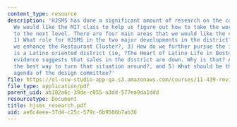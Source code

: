 ```yaml
---
content_type: resource
description: 'HJSMS has done a significant amount of research on the commercial district.
  We would like the MIT class to help us figure out how to take the work we have done
  to the next level. There are four main areas that we would like the class to explore:
  1) What role for HJSMS in the two major developments in the district?, 2) How do
  we enhance the Restaurant Cluster?, 3) How do we further pursue the idea that Hyde/Jackson
  is a Latino oriented district (ie, ?The Heart of Latino Life in Boston??, 4) Anecdotal
  evidence suggests that sales in the district are down. Why is that? And what is
  the best way to turn that situation around?, and 5) What should be the role and
  agenda of the design committee?'
file: https://ol-ocw-studio-app-qa.s3.amazonaws.com/courses/11-439-revitalizing-urban-main-streets-hyde-jackson-square-roslindale-square-boston-spring-2005/ae6c4eee37d4c25c579c6b9506b7ab36_hjsms_research.pdf
file_type: application/pdf
parent_uid: ab182a6c-39de-c055-a3dd-577ea9da1ddd
resourcetype: Document
title: hjsms_research.pdf
uid: ae6c4eee-37d4-c25c-579c-6b9506b7ab36
---
```

